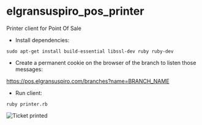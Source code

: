# elgransuspiro_pos_printer
Printer client for Point Of Sale

- Install dependencies:

`sudo apt-get install build-essential libssl-dev ruby ruby-dev`

- Create a permanent cookie on the browser of the branch to listen those messages:

https://pos.elgransuspiro.com/branches?name=BRANCH_NAME

- Run client:

`ruby printer.rb`

![Ticket printed](https://elgransuspiro.com/pos_printer.png)
